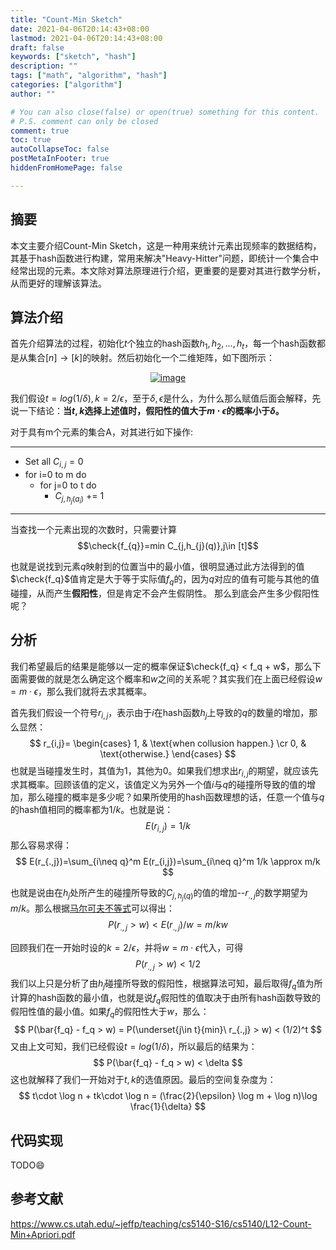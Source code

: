 ```yaml
---
title: "Count-Min Sketch"
date: 2021-04-06T20:14:43+08:00
lastmod: 2021-04-06T20:14:43+08:00
draft: false
keywords: ["sketch", "hash"]
description: ""
tags: ["math", "algorithm", "hash"]
categories: ["algorithm"]
author: ""

# You can also close(false) or open(true) something for this content.
# P.S. comment can only be closed
comment: true
toc: true
autoCollapseToc: false
postMetaInFooter: true
hiddenFromHomePage: false

---
```


<!--more-->
## 摘要
本文主要介绍Count-Min Sketch，这是一种用来统计元素出现频率的数据结构，其基于hash函数进行构建，常用来解决"Heavy-Hitter"问题，即统计一个集合中经常出现的元素。本文除对算法原理进行介绍，更重要的是要对其进行数学分析，从而更好的理解该算法。

## 算法介绍
首先介绍算法的过程，初始化$t$个独立的hash函数$h_1, h_2, ...,h_t$，每一个hash函数都是从集合$[n] \to [k]$的映射。然后初始化一个二维矩阵，如下图所示：

<center>
<a href="https://imgbb.com/"><img src="https://i.ibb.co/Sm77Xd9/image.png" alt="image" align="middle" border="0"></a>
</center>

我们假设$t=log(1/\delta), k=2/\epsilon$，至于$\delta,\epsilon$是什么，为什么那么赋值后面会解释，先说一下结论：**当$t,k$选择上述值时，假阳性的值大于$m\cdot \epsilon$的概率小于$\delta$。**

对于具有m个元素的集合A，对其进行如下操作:

----------------
* Set all $C_{i,j}=0$
* for i=0 to m do
    * for j=0 to t do
       * $C_{j,h_{j}(a_i)}$ += 1
----------------

当查找一个元素出现的次数时，只需要计算
$$\check{f_{q}}=min C_{j,h_{j}(q)},j\in [t]$$

也就是说找到元素$q$映射到的位置当中的最小值，很明显通过此方法得到的值$\check{f_q}$值肯定是大于等于实际值$f_q$的，因为$q$对应的值有可能与其他的值碰撞，从而产生**假阳性**，但是肯定不会产生假阴性。
那么到底会产生多少假阳性呢？

## 分析
我们希望最后的结果是能够以一定的概率保证$\check{f_q} < f_q + w$，那么下面需要做的就是怎么确定这个概率和$w$之间的关系呢？其实我们在上面已经假设$w=m\cdot \epsilon$，那么我们就将去求其概率。

首先我们假设一个符号$r_{i,j}$，表示由于$i$在hash函数$h_j$上导致的$q$的数量的增加，那么显然：
$$
r_{i,j}=
\begin{cases}
    1, & \text{when collusion happen.} \cr
    0, & \text{otherwise.}
\end{cases}
$$
也就是当碰撞发生时，其值为1，其他为0。如果我们想求出$r_{i,j}$的期望，就应该先求其概率。回顾该值的定义，该值定义为另外一个值$i$与$q$的碰撞所导致的值的增加，那么碰撞的概率是多少呢？如果所使用的hash函数理想的话，任意一个值与$q$的hash值相同的概率都为$1/k$。也就是说：
$$
E(r_{i,j})=1/k
$$
那么容易求得：
$$
E(r_{.,j})=\sum_{i\neq q}^m E(r_{i,j})=\sum_{i\neq q}^m 1/k \approx m/k
$$

也就是说由在$h_j$处所产生的碰撞所导致的$C_{j,h_j(q)}$的值的增加--$r_{.,j}$的数学期望为$m/k$。那么根据[马尔可夫不等式](../21-03-21_markov-and-chebyshev)可以得出：
$$
P(r_{.,j} > w) < E(r_{.,j})/w = m/kw
$$

回顾我们在一开始时设的$k=2/\epsilon$，并将$w=m\cdot \epsilon$代入，可得
$$
P(r_{.,j} > w) < 1/2
$$
我们以上只是分析了由$h_j$碰撞所导致的假阳性，根据算法可知，最后取得$f_q$值为所计算的hash函数的最小值，也就是说$f_q$假阳性的值取决于由所有hash函数导致的假阳性值的最小值。如果$f_q$的假阳性大于$w$，那么：
$$
P(\bar{f_q} - f_q > w) = P(\underset{j\in t}{min}\ r_{.,j} > w) < (1/2)^t
$$
又由上文可知，我们已经假设$t=log(1/\delta)$，所以最后的结果为：
$$
P(\bar{f_q} - f_q > w) < \delta
$$
这也就解释了我们一开始对于$t,k$的选值原因。最后的空间复杂度为：
$$
t\cdot \log n + tk\cdot \log n = (\frac{2}{\epsilon} \log m + \log n)\log \frac{1}{\delta}
$$

## 代码实现
TODO:smile:

## 参考文献
https://www.cs.utah.edu/~jeffp/teaching/cs5140-S16/cs5140/L12-Count-Min+Apriori.pdf
